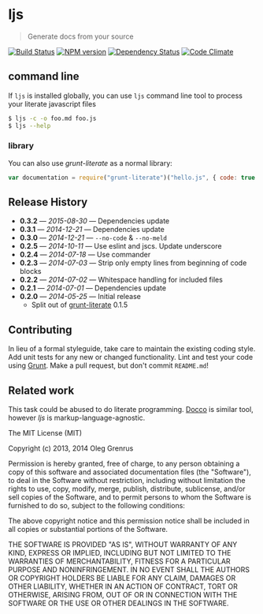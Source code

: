 # ljs

> Generate docs from your source

[![Build Status](https://travis-ci.org/phadej/grunt-literate.svg)](https://travis-ci.org/phadej/ljs)
[![NPM version](https://badge.fury.io/js/ljs.svg)](http://badge.fury.io/js/ljs)
[![Dependency Status](https://gemnasium.com/phadej/ljs.svg)](https://gemnasium.com/phadej/ljs)
[![Code Climate](https://img.shields.io/codeclimate/github/phadej/ljs.svg)](https://codeclimate.com/github/phadej/ljs)

## command line

If `ljs` is installed globally,
you can use `ljs` command line tool to process your literate javascript files

```sh
$ ljs -c -o foo.md foo.js
$ ljs --help
```

### library

You can also use *grunt-literate* as a normal library:

```js
var documentation = require("grunt-literate")("hello.js", { code: true });
```

## Release History

- **0.3.2** &mdash; *2015-08-30* &mdash; Dependencies update
- **0.3.1** &mdash; *2014-12-21* &mdash; Dependencies update
- **0.3.0** &mdash; *2014-12-21* &mdash; `--no-code` &amp; `--no-meld`
- **0.2.5** &mdash; *2014-10-11* &mdash; Use eslint and jscs. Update underscore
- **0.2.4** &mdash; *2014-07-18* &mdash; Use commander
- **0.2.3** &mdash; *2014-07-03* &mdash; Strip only empty lines from beginning of code blocks
- **0.2.2** &mdash; *2014-07-02* &mdash; Whitespace handling for included files
- **0.2.1** &mdash; *2014-07-01* &mdash; Dependencies update
- **0.2.0** &mdash; *2014-05-25* &mdash; Initial release
	- Split out of [grunt-literate](https://github.com/phadej/grunt-literate) 0.1.5

## Contributing

In lieu of a formal styleguide, take care to maintain the existing coding style.
Add unit tests for any new or changed functionality.
Lint and test your code using [Grunt](http://gruntjs.com/).
Make a pull request, but don't commit `README.md`!

## Related work

This task could be abused to do literate programming.
[Docco](http://jashkenas.github.io/docco/) is similar tool,
however *ljs* is markup-language-agnostic.

The MIT License (MIT)

Copyright (c) 2013, 2014 Oleg Grenrus

Permission is hereby granted, free of charge, to any person obtaining a copy
of this software and associated documentation files (the "Software"), to deal
in the Software without restriction, including without limitation the rights
to use, copy, modify, merge, publish, distribute, sublicense, and/or sell
copies of the Software, and to permit persons to whom the Software is
furnished to do so, subject to the following conditions:

The above copyright notice and this permission notice shall be included in
all copies or substantial portions of the Software.

THE SOFTWARE IS PROVIDED "AS IS", WITHOUT WARRANTY OF ANY KIND, EXPRESS OR
IMPLIED, INCLUDING BUT NOT LIMITED TO THE WARRANTIES OF MERCHANTABILITY,
FITNESS FOR A PARTICULAR PURPOSE AND NONINFRINGEMENT. IN NO EVENT SHALL THE
AUTHORS OR COPYRIGHT HOLDERS BE LIABLE FOR ANY CLAIM, DAMAGES OR OTHER
LIABILITY, WHETHER IN AN ACTION OF CONTRACT, TORT OR OTHERWISE, ARISING FROM,
OUT OF OR IN CONNECTION WITH THE SOFTWARE OR THE USE OR OTHER DEALINGS IN
THE SOFTWARE.
